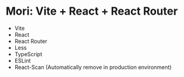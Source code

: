 # Mori: Vite + React + React Router

-   Vite
-   React
-   React Router
-   Less
-   TypeScript
-   ESLint
-   React-Scan (Automatically remove in production environment)

